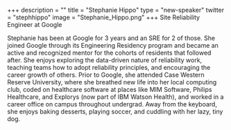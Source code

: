 +++
description = ""
title = "Stephanie Hippo"
type = "new-speaker"
twitter = "stephhippo"
image = "Stephanie_Hippo.png"
+++
Site Reliability Engineer at Google

Stephanie has been at Google for 3 years and an SRE for 2 of those. She joined Google through its Engineering Residency program and became an active and recognized mentor for the cohorts of residents that followed after. She enjoys exploring the data-driven nature of reliability work, teaching teams how to adopt reliability principles, and encouraging the career growth of others. Prior to Google, she attended Case Western Reserve University, where she breathed new life into her local computing club, coded on healthcare software at places like MIM Software, Philips Healthcare, and Explorys (now part of IBM Watson Health), and worked in a career office on campus throughout undergrad. Away from the keyboard, she enjoys baking desserts, playing soccer, and cuddling with her lazy, tiny dog.